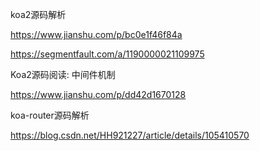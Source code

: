 koa2源码解析

https://www.jianshu.com/p/bc0e1f46f84a

https://segmentfault.com/a/1190000021109975


Koa2源码阅读: 中间件机制

https://www.jianshu.com/p/dd42d1670128

koa-router源码解析

https://blog.csdn.net/HH921227/article/details/105410570

